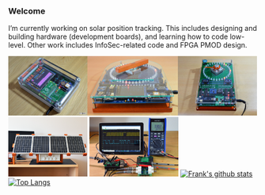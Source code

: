 ### Welcome

I’m currently working on solar position tracking. This includes designing and building hardware (development boards), and learning how to code low-level. Other work includes InfoSec-related code and FPGA PMOD design.

<a href="https://github.com/fm4dd/picon-one-hw"><img src="https://github.com/fm4dd/picon-one-hw/blob/master/images/picon-one-top-angle-v10a.jpg" height="120px"></a><a href="https://github.com/fm4dd/suntracker2-r4"><img src="https://github.com/fm4dd/suntracker2-r4/blob/master/img/s2r4%20device%2001.jpg" height="120px"></a><a href="https://github.com/fm4dd/suntracker2-r3"><img src="https://github.com/fm4dd/suntracker2-r3/blob/master/img/DSC_3030.png" height="120px"></a><a href="https://github.com/fm4dd/pi-solar"><img src="https://github.com/fm4dd/pi-solar/blob/master/images/pi-solar%20assembly10.png" height="120px"></a>
<a href="https://github.com/fm4dd/pmod2rpi"><img src="https://github.com/fm4dd/pmod2rpi/blob/master/images/pmod2rpi-osc-v10.png" height="120px"></a>
[![Frank's github stats](https://github-readme-stats.vercel.app/api?username=fm4dd&show_icons=true)](https://github.com/anuraghazra/github-readme-stats)[![Top Langs](https://github-readme-stats.vercel.app/api/top-langs/?username=fm4dd&layout=compact)](https://github.com/anuraghazra/github-readme-stats)

